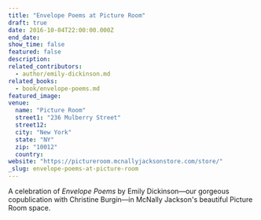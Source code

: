 ```yaml
---
title: "Envelope Poems at Picture Room"
draft: true
date: 2016-10-04T22:00:00.000Z
end_date:
show_time: false
featured: false
description:
related_contributors:
  - author/emily-dickinson.md
related_books:
  - book/envelope-poems.md
featured_image: 
venue:
  name: "Picture Room"
  street1: "236 Mulberry Street"
  street12:
  city: "New York"
  state: "NY"
  zip: "10012"
  country:
website: "https://pictureroom.mcnallyjacksonstore.com/store/"
_slug: envelope-poems-at-picture-room
---
```


A celebration of _Envelope Poems_ by Emily Dickinson—our gorgeous copublication with Christine Burgin—in McNally Jackson's beautiful Picture Room space.

